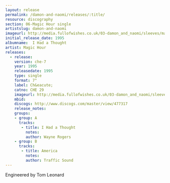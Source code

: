 ```yaml
---
layout: release
permalink: /damon-and-naomi/releases/:title/
resource: discography
section: 06-Magic Hour single
artistslug: damon-and-naomi
imageurl: http://media.fullofwishes.co.uk/03-damon_and_naomi/sleeves/magic-hour-i-had-a-thought.jpg
initial_release_date: 1995
albumname:  I Had a Thought
artist: Magic Hour
releases:
  - release: 
    version: che-7
    year: 1995
    releasedate: 1995
    type: single
    format: 7"
    label: Ch&eacute;
    catno: CHE 29
    imageurl: http://media.fullofwishes.co.uk/03-damon_and_naomi/sleeves/magic-hour-i-had-a-thought.jpg
    mbid: 
    discogs: http://www.discogs.com/master/view/477317
    release_notes: 
    groups:
    - group: A
      tracks:
       - title: I Had a Thought
         notes: 
         author: Wayne Rogers
    - group: B
      tracks:
       - title: America
         notes: 
         author: Traffic Sound
---
```

Engineered by Tom Leonard  
